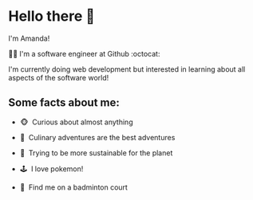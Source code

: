 # Hello there 🐶 


I'm Amanda!


👩‍💻&nbsp;I'm a software engineer at Github :octocat:

I'm currently doing web development but interested in learning about all aspects of the software world!


## Some facts about me:


- 🐵&nbsp; Curious about almost anything

- 🥘&nbsp; Culinary adventures are the best adventures 

- 🌳&nbsp; Trying to be more sustainable for the planet

- 🕹️&nbsp; I love pokemon! 

- 🏸&nbsp; Find me on a badminton court

<!--
**amawai/amawai** is a ✨ _special_ ✨ repository because its `README.md` (this file) appears on your GitHub profile.

Here are some ideas to get you started:

- 🔭 I’m currently working on ...
- 🌱 I’m currently learning ...
- 👯 I’m looking to collaborate on ...
- 🤔 I’m looking for help with ...
- 💬 Ask me about ...
- 📫 How to reach me: ...
- 😄 Pronouns: ...
- ⚡ Fun fact: ...
-->
